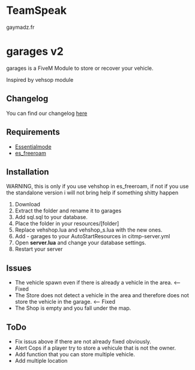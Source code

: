 # TeamSpeak
gaymadz.fr

# garages v2

garages is a FiveM Module to store or recover your vehicle.

Inspired by vehsop module

## Changelog
You can find our changelog [here](CHANGELOG.md)

## Requirements
- [Essentialmode](https://github.com/FiveM-Scripts/essentialmode)
- [es_freeroam](https://github.com/FiveM-Scripts/es_freeroam)

## Installation
WARNING, this is only if you use vehshop in es_freeroam, if not if you use the standalone version i will not bring help if something shitty happen


1. Download
2. Extract the folder and rename it to garages
3. Add sql.sql to your database.
4. Place the folder in your resources/[folder]
5. Replace vehshop.lua and vehshop_s.lua with the new ones.
4. Add - garages to your AutoStartResources in citmp-server.yml
5. Open **server.lua** and change your database settings.
6. Restart your server


## Issues
- The vehicle spawn even if there is already a vehicle in the area. <-- Fixed
- The Store does not detect a vehicle in the area and therefore does not store the vehicle in the garage. <-- Fixed
- The Shop is empty and you fall under the map.

## ToDo
- Fix issus above if there are not already fixed obviously.
- Alert Cops if a player try to store a vehicule that is not the owner.
- Add function that you can store multiple vehicle.
- Add multiple location

